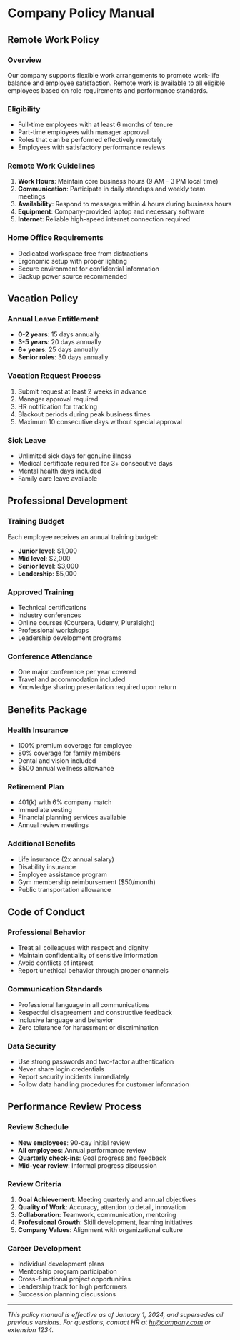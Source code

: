# Company Policy Manual

## Remote Work Policy

### Overview
Our company supports flexible work arrangements to promote work-life balance and employee satisfaction. Remote work is available to all eligible employees based on role requirements and performance standards.

### Eligibility
- Full-time employees with at least 6 months of tenure
- Part-time employees with manager approval
- Roles that can be performed effectively remotely
- Employees with satisfactory performance reviews

### Remote Work Guidelines
1. **Work Hours**: Maintain core business hours (9 AM - 3 PM local time)
2. **Communication**: Participate in daily standups and weekly team meetings
3. **Availability**: Respond to messages within 4 hours during business hours
4. **Equipment**: Company-provided laptop and necessary software
5. **Internet**: Reliable high-speed internet connection required

### Home Office Requirements
- Dedicated workspace free from distractions
- Ergonomic setup with proper lighting
- Secure environment for confidential information
- Backup power source recommended

## Vacation Policy

### Annual Leave Entitlement
- **0-2 years**: 15 days annually
- **3-5 years**: 20 days annually
- **6+ years**: 25 days annually
- **Senior roles**: 30 days annually

### Vacation Request Process
1. Submit request at least 2 weeks in advance
2. Manager approval required
3. HR notification for tracking
4. Blackout periods during peak business times
5. Maximum 10 consecutive days without special approval

### Sick Leave
- Unlimited sick days for genuine illness
- Medical certificate required for 3+ consecutive days
- Mental health days included
- Family care leave available

## Professional Development

### Training Budget
Each employee receives an annual training budget:
- **Junior level**: $1,000
- **Mid level**: $2,000
- **Senior level**: $3,000
- **Leadership**: $5,000

### Approved Training
- Technical certifications
- Industry conferences
- Online courses (Coursera, Udemy, Pluralsight)
- Professional workshops
- Leadership development programs

### Conference Attendance
- One major conference per year covered
- Travel and accommodation included
- Knowledge sharing presentation required upon return

## Benefits Package

### Health Insurance
- 100% premium coverage for employee
- 80% coverage for family members
- Dental and vision included
- $500 annual wellness allowance

### Retirement Plan
- 401(k) with 6% company match
- Immediate vesting
- Financial planning services available
- Annual review meetings

### Additional Benefits
- Life insurance (2x annual salary)
- Disability insurance
- Employee assistance program
- Gym membership reimbursement ($50/month)
- Public transportation allowance

## Code of Conduct

### Professional Behavior
- Treat all colleagues with respect and dignity
- Maintain confidentiality of sensitive information
- Avoid conflicts of interest
- Report unethical behavior through proper channels

### Communication Standards
- Professional language in all communications
- Respectful disagreement and constructive feedback
- Inclusive language and behavior
- Zero tolerance for harassment or discrimination

### Data Security
- Use strong passwords and two-factor authentication
- Never share login credentials
- Report security incidents immediately
- Follow data handling procedures for customer information

## Performance Review Process

### Review Schedule
- **New employees**: 90-day initial review
- **All employees**: Annual performance review
- **Quarterly check-ins**: Goal progress and feedback
- **Mid-year review**: Informal progress discussion

### Review Criteria
1. **Goal Achievement**: Meeting quarterly and annual objectives
2. **Quality of Work**: Accuracy, attention to detail, innovation
3. **Collaboration**: Teamwork, communication, mentoring
4. **Professional Growth**: Skill development, learning initiatives
5. **Company Values**: Alignment with organizational culture

### Career Development
- Individual development plans
- Mentorship program participation
- Cross-functional project opportunities
- Leadership track for high performers
- Succession planning discussions

---

*This policy manual is effective as of January 1, 2024, and supersedes all previous versions. For questions, contact HR at hr@company.com or extension 1234.* 
